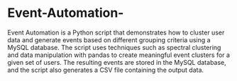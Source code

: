 # Event-Automation-
Event Automation is a Python script that demonstrates how to cluster user data and generate events based on different grouping criteria using a MySQL database. The script uses techniques such as spectral clustering and data manipulation with pandas to create meaningful event clusters for a given set of users. The resulting events are stored in the MySQL database, and the script also generates a CSV file containing the output data.
